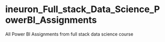 # ineuron_Full_stack_Data_Science_PowerBI_Assignments
All Power BI Assignments from full stack data science course
